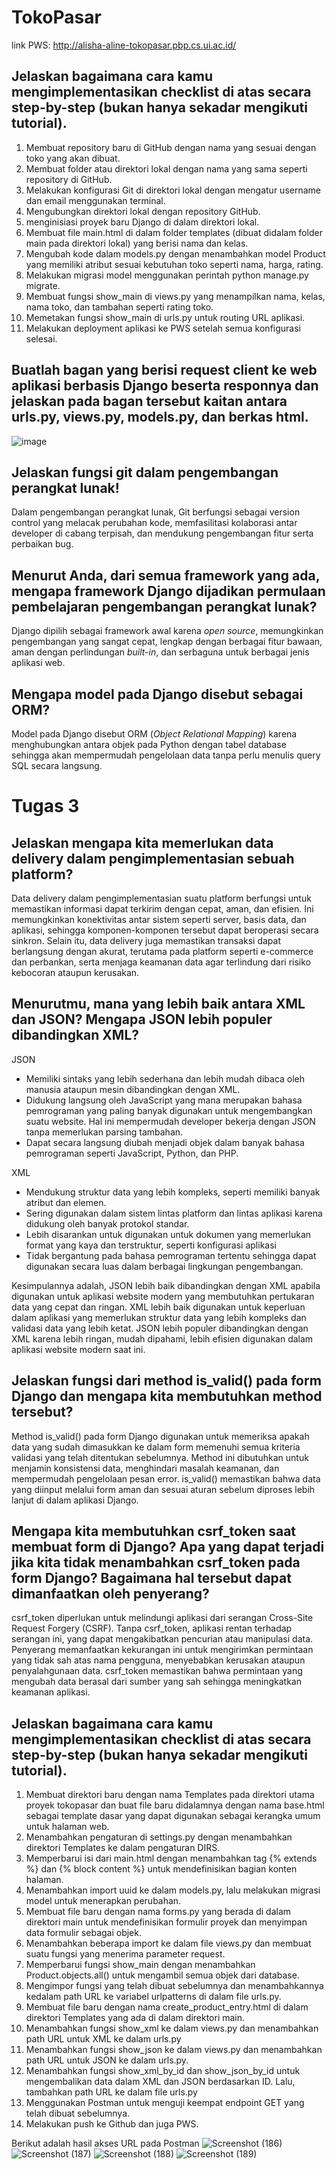 # TokoPasar 
link PWS: http://alisha-aline-tokopasar.pbp.cs.ui.ac.id/

## Jelaskan bagaimana cara kamu mengimplementasikan checklist di atas secara step-by-step (bukan hanya sekadar mengikuti tutorial).
1. Membuat repository baru di GitHub dengan nama yang sesuai dengan toko yang akan dibuat.
2. Membuat folder atau direktori lokal dengan nama yang sama seperti repository di GitHub.
3. Melakukan konfigurasi Git di direktori lokal dengan mengatur username dan email menggunakan terminal.
4. Mengubungkan direktori lokal dengan repository GitHub.
5. menginisiasi proyek baru Django di dalam direktori lokal.
6. Membuat file main.html di dalam folder templates (dibuat didalam folder main pada direktori lokal) yang berisi nama dan kelas.
7. Mengubah kode dalam models.py dengan menambahkan model Product yang memiliki atribut sesuai kebutuhan toko seperti nama, harga, rating.
8. Melakukan migrasi model menggunakan perintah python manage.py migrate.
9. Membuat fungsi show_main di views.py yang menampilkan nama, kelas, nama toko, dan tambahan seperti rating toko.
10. Memetakan fungsi show_main di urls.py untuk routing URL aplikasi.
11. Melakukan deployment aplikasi ke PWS setelah semua konfigurasi selesai.

## Buatlah bagan yang berisi request client ke web aplikasi berbasis Django beserta responnya dan jelaskan pada bagan tersebut kaitan antara urls.py, views.py, models.py, dan berkas html.
![image](https://github.com/user-attachments/assets/3b28d6b7-e55f-4bae-8ed4-d624b2e75703)

## Jelaskan fungsi git dalam pengembangan perangkat lunak!
Dalam pengembangan perangkat lunak, Git berfungsi sebagai version control yang melacak perubahan kode, memfasilitasi kolaborasi antar developer di cabang terpisah, dan mendukung pengembangan fitur serta perbaikan bug.

## Menurut Anda, dari semua framework yang ada, mengapa framework Django dijadikan permulaan pembelajaran pengembangan perangkat lunak?
Django dipilih sebagai framework awal karena *open source*, memungkinkan pengembangan yang sangat cepat, lengkap dengan berbagai fitur bawaan, aman dengan perlindungan *built-in*, dan serbaguna untuk berbagai jenis aplikasi web.

## Mengapa model pada Django disebut sebagai ORM?
Model pada Django disebut ORM (*Object Relational Mapping*) karena menghubungkan antara objek pada Python dengan tabel database sehingga akan mempermudah pengelolaan data tanpa perlu menulis query SQL secara langsung.


# Tugas 3
## Jelaskan mengapa kita memerlukan data delivery dalam pengimplementasian sebuah platform?
Data delivery dalam pengimplementasian suatu platform berfungsi untuk memastikan informasi dapat terkirim dengan cepat, aman, dan efisien. Ini memungkinkan konektivitas antar sistem seperti server, basis data, dan aplikasi, sehingga komponen-komponen tersebut dapat beroperasi secara sinkron. Selain itu, data delivery juga memastikan transaksi dapat berlangsung dengan akurat, terutama pada platform seperti e-commerce dan perbankan, serta menjaga keamanan data agar terlindung dari risiko kebocoran ataupun kerusakan. 

## Menurutmu, mana yang lebih baik antara XML dan JSON? Mengapa JSON lebih populer dibandingkan XML?
JSON
- Memiliki sintaks yang lebih sederhana dan lebih mudah dibaca oleh manusia ataupun mesin dibandingkan dengan XML.
- Didukung langsung oleh JavaScript yang mana merupakan bahasa pemrograman yang paling banyak digunakan untuk mengembangkan suatu website. Hal ini mempermudah developer bekerja dengan JSON tanpa memerlukan parsing tambahan.
- Dapat secara langsung diubah menjadi objek dalam banyak bahasa pemrograman seperti JavaScript, Python, dan PHP.
  
XML
- Mendukung struktur data yang lebih kompleks, seperti memiliki banyak atribut dan elemen.
- Sering digunakan dalam sistem lintas platform dan lintas aplikasi karena didukung oleh banyak protokol standar.
- Lebih disarankan untuk digunakan untuk dokumen yang memerlukan format yang kaya dan terstruktur, seperti konfigurasi aplikasi
- Tidak bergantung pada bahasa pemrograman tertentu sehingga dapat digunakan secara luas dalam berbagai lingkungan pengembangan.

Kesimpulannya adalah, JSON lebih baik dibandingkan dengan XML apabila digunakan untuk aplikasi website modern yang membutuhkan pertukaran data yang cepat dan ringan. XML lebih baik digunakan untuk keperluan dalam aplikasi yang memerlukan struktur data yang lebih kompleks dan validasi data yang lebih ketat. JSON lebih populer dibandingkan dengan XML karena lebih ringan, mudah dipahami, lebih efisien digunakan dalam aplikasi website modern saat ini.

## Jelaskan fungsi dari method is_valid() pada form Django dan mengapa kita membutuhkan method tersebut?
Method is_valid() pada form Django digunakan untuk memeriksa apakah data yang sudah dimasukkan ke dalam form memenuhi semua kriteria validasi yang telah ditentukan sebelumnya. Method ini dibutuhkan untuk menjamin konsistensi data, menghindari masalah keamanan, dan mempermudah pengelolaan pesan error. is_valid() memastikan bahwa data yang diinput melalui form aman dan sesuai aturan sebelum diproses lebih lanjut di dalam aplikasi Django.

## Mengapa kita membutuhkan csrf_token saat membuat form di Django? Apa yang dapat terjadi jika kita tidak menambahkan csrf_token pada form Django? Bagaimana hal tersebut dapat dimanfaatkan oleh penyerang?
csrf_token diperlukan untuk melindungi aplikasi dari serangan Cross-Site Request Forgery (CSRF). Tanpa csrf_token, aplikasi rentan terhadap serangan ini, yang dapat mengakibatkan pencurian atau manipulasi data. Penyerang memanfaatkan kekurangan ini untuk mengirimkan permintaan yang tidak sah atas nama pengguna, menyebabkan kerusakan ataupun penyalahgunaan data. csrf_token memastikan bahwa permintaan yang mengubah data berasal dari sumber yang sah sehingga meningkatkan keamanan aplikasi.

## Jelaskan bagaimana cara kamu mengimplementasikan checklist di atas secara step-by-step (bukan hanya sekadar mengikuti tutorial).
1. Membuat direktori baru dengan nama Templates pada direktori utama proyek tokopasar dan buat file baru didalamnya dengan nama base.html sebagai template dasar yang dapat digunakan sebagai kerangka umum untuk halaman web.
2. Menambahkan pengaturan di settings.py dengan menambahkan direktori Templates ke dalam pengaturan DIRS.
3. Memperbarui isi dari main.html dengan menambahkan tag {% extends %} dan {% block content %} untuk mendefinisikan bagian konten halaman.
4. Menambahkan import uuid ke dalam models.py, lalu melakukan migrasi model untuk menerapkan perubahan.
5. Membuat file baru dengan nama forms.py yang berada di dalam direktori main untuk mendefinisikan formulir proyek dan menyimpan data formulir sebagai objek.
6. Menambahkan beberapa import ke dalam file views.py dan membuat suatu fungsi yang menerima parameter request.
7. Memperbarui fungsi show_main dengan menambahkan Product.objects.all() untuk mengambil semua objek dari database.
8. Mengimpor fungsi yang telah dibuat sebelumnya dan menambahkannya kedalam path URL ke variabel urlpatterns di dalam file urls.py.
9. Membuat file baru dengan nama create_product_entry.html di dalam direktori Templates yang ada di dalam direktori main.
10. Menambahkan fungsi show_xml ke dalam views.py dan menambahkan path URL untuk XML ke dalam urls.py
11. Menambahkan fungsi show_json ke dalam views.py dan menambahkan path URL untuk JSON ke dalam urls.py.
12. Menambahkan fungsi show_xml_by_id dan show_json_by_id untuk mengembalikan data dalam XML dan JSON berdasarkan ID. Lalu, tambahkan path URL ke dalam file urls.py
13. Menggunakan Postman untuk menguji keempat endpoint GET yang telah dibuat sebelumnya.
14. Melakukan push ke Github dan juga PWS.

Berikut adalah hasil akses URL pada Postman
![Screenshot (186)](https://github.com/user-attachments/assets/dbd1bd8e-d0a2-49f3-a1be-d8d5f5f8c023)
![Screenshot (187)](https://github.com/user-attachments/assets/8ec48580-0d95-4d54-aa39-5d261459e679)
![Screenshot (188)](https://github.com/user-attachments/assets/01d0427f-9435-49ce-8aa9-f2758dc9e616)
![Screenshot (189)](https://github.com/user-attachments/assets/68c05772-a21f-4a6f-816f-a5453a63a7c7)




